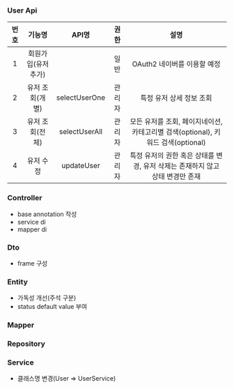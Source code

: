 ### User Api
|번호|기능명|API명|권한|설명|
|:---:|:---:|:---:|:---:|:---:|
|1|회원가입(유저 추가)||일반|OAuth2 네이버를 이용할 예정|
|2|유저 조회(개별)|selectUserOne|관리자|특정 유저 상세 정보 조회|
|3|유저 조회(전체)|selectUserAll|관리자|모든 유저를 조회, 페이지네이션, 카테고리별 검색(optional), 키워드 검색(optional)|
|4|유저 수정|updateUser|관리자|특정 유저의 권한 혹은 상태를 변경, 유저 삭제는 존재하지 않고 상태 변경만 존재|

### Controller
- base annotation 작성
- service di
- mapper di

### Dto
- frame 구성

### Entity
- 가독성 개선(주석 구분)
- status default value 부여

### Mapper

### Repository

### Service
- 클래스명 변경(User => UserService)
